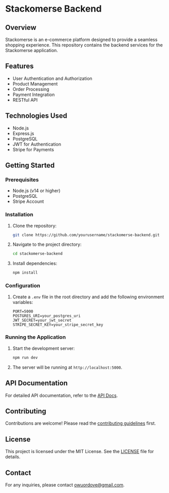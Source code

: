 # Stackomerse Backend

## Overview
Stackomerse is an e-commerce platform designed to provide a seamless shopping experience. This repository contains the backend services for the Stackomerse application.

## Features
- User Authentication and Authorization
- Product Management
- Order Processing
- Payment Integration
- RESTful API

## Technologies Used
- Node.js
- Express.js
- PostgreSQL
- JWT for Authentication
- Stripe for Payments

## Getting Started

### Prerequisites
- Node.js (v14 or higher)
- PostgreSQL
- Stripe Account

### Installation
1. Clone the repository:
    ```sh
    git clone https://github.com/yourusername/stackomerse-backend.git
    ```
2. Navigate to the project directory:
    ```sh
    cd stackomerse-backend
    ```
3. Install dependencies:
    ```sh
    npm install
    ```

### Configuration
1. Create a `.env` file in the root directory and add the following environment variables:
    ```env
    PORT=5000
    POSTGRES_URI=your_postgres_uri
    JWT_SECRET=your_jwt_secret
    STRIPE_SECRET_KEY=your_stripe_secret_key
    ```

### Running the Application
1. Start the development server:
    ```sh
    npm run dev
    ```
2. The server will be running at `http://localhost:5000`.

## API Documentation
For detailed API documentation, refer to the [API Docs](./docs/api.md).

## Contributing
Contributions are welcome! Please read the [contributing guidelines](./CONTRIBUTING.md) first.

## License
This project is licensed under the MIT License. See the [LICENSE](./LICENSE) file for details.

## Contact
For any inquiries, please contact [owuordove@gmail.com](mailto:owuordove@gmail.com).

